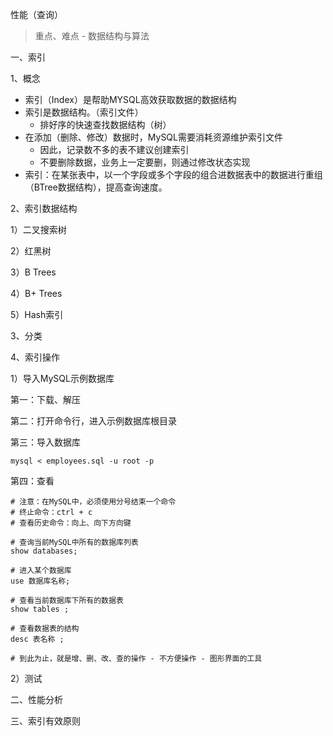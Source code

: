 性能（查询）

> 重点、难点 - 数据结构与算法

一、索引

1、概念

- 索引（Index）是帮助MYSQL高效获取数据的数据结构
- 索引是数据结构。（索引文件）
  - 排好序的快速查找数据结构（树）
- 在添加（删除、修改）数据时，MySQL需要消耗资源维护索引文件
  - 因此，记录数不多的表不建议创建索引
  - 不要删除数据，业务上一定要删，则通过修改状态实现
- 索引：在某张表中，以一个字段或多个字段的组合进数据表中的数据进行重组（BTree数据结构），提高查询速度。



2、索引数据结构

1）二叉搜索树

2）红黑树

3）B Trees

4）B+ Trees

5）Hash索引



3、分类



4、索引操作

1）导入MySQL示例数据库

第一：下载、解压



第二：打开命令行，进入示例数据库根目录



第三：导入数据库

```shell
mysql < employees.sql -u root -p
```



第四：查看

```mysql
# 注意：在MySQL中，必须使用分号结束一个命令
# 终止命令：ctrl + c
# 查看历史命令：向上、向下方向键

# 查询当前MySQL中所有的数据库列表
show databases;

# 进入某个数据库
use 数据库名称;

# 查看当前数据库下所有的数据表 
show tables ;

# 查看数据表的结构
desc 表名称 ;

# 到此为止，就是增、删、改、查的操作 - 不方便操作 - 图形界面的工具
```



2）测试







二、性能分析



三、索引有效原则